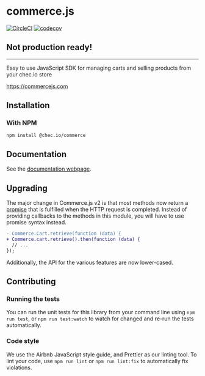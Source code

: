 # commerce.js

[![CircleCI](https://circleci.com/gh/chec/commerce.js.svg?style=svg)](https://circleci.com/gh/chec/commerce.js)
[![codecov](https://codecov.io/gh/chec/commerce.js/branch/master/graph/badge.svg)](https://codecov.io/gh/chec/commerce.js)

## Not production ready!

---

Easy to use JavaScript SDK for managing carts and selling products from your chec.io store

https://commercejs.com

## Installation

### With NPM

`npm install @chec.io/commerce`

## Documentation

See the [documentation webpage](https://commercejs.com/docs).

## Upgrading

The major change in Commerce.js v2 is that most methods now return a 
[promise](https://developer.mozilla.org/en-US/docs/Web/JavaScript/Reference/Global_Objects/Promise) that is fulfilled 
when the HTTP request is completed. Instead of providing callbacks to the methods in this module, you will have to use 
promise syntax instead.

```diff
- Commerce.Cart.retrieve(function (data) {
+ Commerce.cart.retrieve().then(function (data) { 
  // ...
});
```

Additionally, the API for the various features are now lower-cased.

## Contributing

### Running the tests

You can run the unit tests for this library from your command line using `npm run test`, or `npm run test:watch`
to watch for changed and re-run the tests automatically.

### Code style

We use the Airbnb JavaScript style guide, and Prettier as our linting tool. To lint your code, use `npm run lint`
or `npm run lint:fix` to automatically fix violations.
